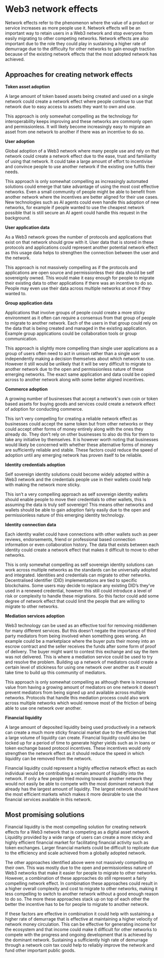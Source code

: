 # Web3 network effects

Network effects refer to the phenomenon where the value of a product or service increases as more people use it. Network effects will be an important way to retain users in a Web3 network and stop everyone from easily migrating to other competing networks. Network effects are also important due to the role they could play in sustaining a higher rate of demurrage due to the difficulty for other networks to gain enough traction because of the existing network effects that the most adopted network has achieved.



## Approaches for creating network effects



**Token asset adoption**

A large amount of token based assets being created and used on a single network could create a network effect where people continue to use that network due to easy access to assets they want to own and use.

This approach is only somewhat compelling as the technology for interoperability keeps improving and these networks are commonly open and permissionless. It will likely become increasingly easy to migrate an asset from one network to another if there was an incentive to do so.



**User adoption**

Global adoption of a Web3 network where many people use and rely on that network could create a network effect due to the ease, trust and familiarity of using that network. It could take a large amount of effort to incentivise and convince people to use another network if the existing one fulfils their needs.

This approach is only somewhat compelling as increasingly automated solutions could emerge that take advantage of using the most cost effective networks. Even a small community of people might be able to benefit from another network where the incentives are better aligned for their use cases. New technologies such as AI agents could even handle this adoption of new networks, for example if people wanted to use the cheapest network possible that is still secure an AI agent could handle this request in the background.



**User application data**

As a Web3 network grows the number of protocols and applications that exist on that network should grow with it. User data that is stored in these protocols and applications could represent another potential network effect as this usage data helps to strengthen the connection between the user and the network.

This approach is not massively compelling as if the protocols and applications are open source and permissionless their data should be self sovereignly owned. This would make it easy enough for people to migrate their existing data to other applications if there was an incentive to do so. People may even use their data across multiple networks at once if they wanted to.



**Group application data**

Applications that involve groups of people could create a more sticky environment as it often can require a consensus from that group of people to migrate to another network. Each of the users in that group could rely on the data that is being created and managed in the existing application. Example group applications could be collaboration tools or group communication.

This approach is slightly more compelling than single user applications as a group of users often need to act in unison rather than a single user independently making a decision themselves about which network to use. However it still would be unlikely that it will be very difficult to migrate to another network due to the open and permissionless nature of these emerging networks. The exact same application and data could be copied across to another network along with some better aligned incentives.



**Commerce adoption**

A growing number of businesses that accept a network's own coin or token based assets for buying goods and services could create a network effect of adoption for conducting commerce.

This isn’t very compelling for creating a reliable network effect as businesses could accept the same token but from other networks or they could accept other forms of money entirely along with the ones they already do. They don’t rely on other businesses to also do this for them to take any initiative by themselves. It is however worth noting that businesses would likely be concerned with whether these alternative forms of money are sufficiently reliable and stable. These factors could reduce the speed of adoption until any emerging network has proven itself to be reliable.



**Identity credentials adoption**

Self sovereign identity solutions could become widely adopted within a Web3 network and the credentials people use in their wallets could help with making the network more sticky.

This isn’t a very compelling approach as self sovereign identity wallets should enable people to move their credentials to other wallets, this is assuming the data is truly self sovereign! This means other networks and wallets should be able to gain adoption fairly easily due to the open and permissionless nature of this emerging identity technology.



**Identity connection data**

Each identity wallet could have connections with other wallets such as peer reviews, endorsements, friend or professional based connection information or even collaboration history. The data that exists between each identity could create a network effect that makes it difficult to move to other networks.

This is only somewhat compelling as self sovereign identity solutions can work across multiple networks as the standards can be universally adopted and integrated. Identities and credentials can migrate to other networks. Decentralised identifier (DID) implementations are tied to specific blockchains. Some users may decide to replace any existing DID’s they’ve used in a renewed credential, however this still could introduce a level of risk or complexity to handle these migrations. So this factor could add some degree of network effect that could limit the people that are willing to migrate to other networks.



**Mediation services adoption**

Web3 technology can be used as an effective tool for removing middlemen for many different services. But this doesn’t negate the importance of third party mediators from being involved when something goes wrong. An example could be a marketplace where the buyer puts their money into an escrow contract and the seller receives the funds after some form of proof of delivery. The buyer might want to contest this exchange and say the item was not delivered. This is where a mediation service could be used to try and resolve the problem. Building up a network of mediators could create a certain level of stickiness for using one network over another as it would take time to build up this community of mediators.

This approach is only somewhat compelling as although there is increased value from having a growing amount of mediators on one network it doesn’t prevent mediators from being signed up and available across multiple networks. Protocols that handle this mediation process could also work across multiple networks which would remove most of the friction of being able to use one network over another.



**Financial liquidity**

A large amount of deposited liquidity being used productively in a network can create a much more sticky financial market due to the efficiencies that a large volume of liquidity can create. Financial liquidity could also be locked up for a period of time to generate higher yields such as in loans or token exchange based protocol incentives. These incentives would only strengthen the network effect as it should reduce the speed in which liquidity can be removed from the network.

Financial liquidity could represent a highly effective network effect as each individual would be contributing a certain amount of liquidity into the network. If only a few people tried moving towards another network they would not easily be able to compete with the most dominant network that already has the largest amount of liquidity. The largest network should have the most efficient markets which makes it more desirable to use the financial services available in this network.



## Most promising solutions

Financial liquidity is the most compelling solution for creating network effects for a Web3 network that is competing as a digital asset network. Liquidity provided by a wide range of users can create a more sticky and highly efficient financial market for facilitating financial activity such as token exchanges. Larger financial markets could be difficult to replicate due to the efficiency and scale achieved from a globally adopted network.

The other approaches identified above were not massively compelling on their own. This was mostly due to the open and permissionless nature of Web3 networks that make it easier for people to migrate to other networks. However, a combination of these approaches do still represent a fairly compelling network effect. In combination these approaches could result in a higher overall complexity and cost to migrate to other networks, making it less compelling to switch to another network without a good enough reason to do so. The more these approaches stack up on top of each other the better the incentive has to be for people to migrate to another network.

If these factors are effective in combination it could help with sustaining a higher rate of demurrage that is effective at maintaining a higher velocity of network money circulation. This can be effective for generating income for the ecosystem and that income could make it difficult for other networks to compete with the progress and ongoing development that is achieved by the dominant network. Sustaining a sufficiently high rate of demurrage through a network coin tax could help to reliably improve the network and fund other important public goods.

